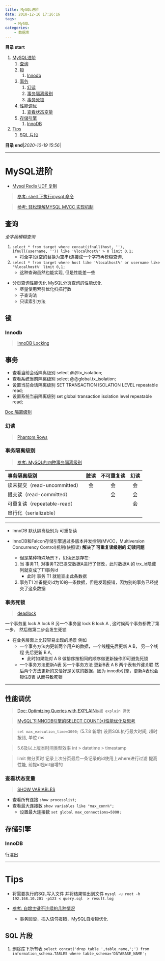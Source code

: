 ```yaml
---
title: MySQL进阶
date: 2018-12-16 17:26:16
tags: 
    - MySQL
categories: 
    - 数据库
---
```


**目录 start**

1. [MySQL进阶](#mysql进阶)
    1. [查询](#查询)
    1. [锁](#锁)
        1. [Innodb](#innodb)
    1. [事务](#事务)
        1. [幻读](#幻读)
        1. [事务隔离级别](#事务隔离级别)
        1. [事务死锁](#事务死锁)
    1. [性能调优](#性能调优)
        1. [查看状态变量](#查看状态变量)
    1. [存储引擎](#存储引擎)
        1. [InnoDB](#innodb)
1. [Tips](#tips)
    1. [SQL 片段](#sql-片段)

**目录 end**|_2020-10-19 15:56_|
****************************************
# MySQL进阶

- [Mysql Redis UDF 复制](http://www.cnblogs.com/zhxilin/archive/2016/09/30/5923671.html)

> [参考: shell 下执行mysql 命令](http://www.cnblogs.com/wangkangluo1/archive/2012/04/27/2472898.html)

> [参考: 轻松理解MYSQL MVCC 实现机制](https://blog.csdn.net/whoamiyang/article/details/51901888#commentBox)  

## 查询
_全字段模糊查询_
1. `select * from target where concat(ifnull(host, ''), ifnull(username, '')) like '%localhost%' > 0 limit 0,1;`
    - 将全字段(空的替换为空串)连接成一个字符再模糊查询, 
2. `select * from target where host like '%localhost%' or username like '%localhost%' limit 0,1;`
    - 这种查询虽然也能实现, 但是性能差一些

- 分页查询性能优化 [MySQL分页查询的性能优化](https://www.cnblogs.com/scotth/p/7995856.html)
    - 尽量使用索引优化扫描行数
    - 子查询法
    - 只读索引方法

## 锁
### Innodb
> [InnoDB Locking](https://dev.mysql.com/doc/refman/8.0/en/innodb-locking.html)

## 事务
- 查看当前会话隔离级别 select @@tx_isolation;
- 查看系统当前隔离级别 select @@global.tx_isolation;
- 设置当前会话隔离级别 SET TRANSACTION ISOLATION LEVEL repeatable read;
- 设置系统当前隔离级别 set global transaction isolation level repeatable read;

[Doc 隔离级别](https://dev.mysql.com/doc/refman/8.0/en/innodb-transaction-isolation-levels.html)

### 幻读
> [Phantom Rows](https://dev.mysql.com/doc/refman/8.0/en/innodb-next-key-locking.html)

### 事务隔离级别
> [参考: MySQL的四种事务隔离级别](https://www.cnblogs.com/huanongying/p/7021555.html)  

| 事务隔离级别 | 脏读 | 不可重复读 | 幻读
|:---|:---:|:---:|:---:|
| 读未提交（read-uncommitted）    | 会 | 会 | 会
| 提交读（read-committed）        |   | 会 | 会
| 可重复读（repeatable-read）     |   |    | 会
| 串行化（serializable） 	      |   |    | 

************************

- InnoDB 默认隔离级别为 可重复读

- InnoDB和Falcon存储引擎通过多版本并发控制(MVCC，Multiversion Concurrency Control)机制(快照读) **解决了 可重复读级别的 幻读问题**
    - 但是某种特殊场景下，幻读还是存在: 
    1. 当 事务T1, 对事务T2已提交数据A进行了修改，此时数据A 的 trx_id隐藏列就变成了T1事务id
        - 此时 事务 T1 就能查出此条数据
    1. 事务T1 准备提交id为10的一条数据，但是发现报错，因为别的事务已经提交了这条数据

### 事务死锁

> [deadlock](https://stackoverflow.com/questions/2332768/how-to-avoid-mysql-deadlock-found-when-trying-to-get-lock-try-restarting-trans)

一个事务里 lock A lock B 另一个事务里 lock B lock A , 这时候两个事务都做了第一步， 然后做第二步会发生死锁

- 在业务层面上比较容易出现的场景 例如
    - 一个事务方法内更新两个用户的数据，一个线程先后更新 A B， 另一个线程 先后更新 B A, 
        - 此时如果能对 A B 做排序按相同的顺序做更新操作即可避免死锁
    - 一个事务方法更新A表 另一个事务方法 更新B表 A B 两个表有外键关联 然后两个方法更新的又恰好是关联的数据，因为 innodb引擎，更新A表也会锁住B表 从而导致死锁

************************

## 性能调优
> [Doc: Optimizing Queries with EXPLAIN](https://dev.mysql.com/doc/refman/5.7/en/using-explain.html)`依据 explain 调优`

> [MySQL下INNODB引擎的SELECT COUNT(*)性能优化及思考](http://www.piaoyi.org/database/MySQL-INNODB-SELECT-COUNT.html)

> `set max_execution_time=3000;` (5.7.8 新增) 设置SQL执行最大时间, 超时报错, 单位 ms

> 5.6及以上版本时间类型效率 int > datetime > timestamp

> limit 做分页时 记录上次分页最后一条记录的id使用上where进行过滤 提高性能, 前提id是int自增的

### 查看状态变量
> [ SHOW VARIABLES](https://dev.mysql.com/doc/refman/5.7/en/show-variables.html)  

- 查看所有连接 `show processlist;`
- 查看最大连接数 `show variables like "max_conn%";`
    - 设置最大连接数 `set global max_connections=5000;`

## 存储引擎
### InnoDB
行溢出

*****************************

# Tips
- 将需要执行的SQL写入文件 并将结果输出到文件 `mysql -u root -h 192.168.10.201 -p123 < query.sql  > result.log`

- [参考: 自增主键不连续的几种情况](https://cloud.tencent.com/developer/article/1634218)  
    - 事务回滚，插入语句报错，MySQL自增锁优化

## SQL 片段

1. 删除库下所有表 `select concat('drop table ',table_name,';') from information_schema.TABLES where table_schema='DATABASE_NAME';`
